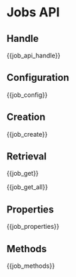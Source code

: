 # Jobs API

## Handle 

{{job_api_handle}}

## Configuration

{{job_config}}

## Creation

{{job_create}}

## Retrieval

{{job_get}}

{{job_get_all}}

## Properties

{{job_properties}}

## Methods

{{job_methods}}
